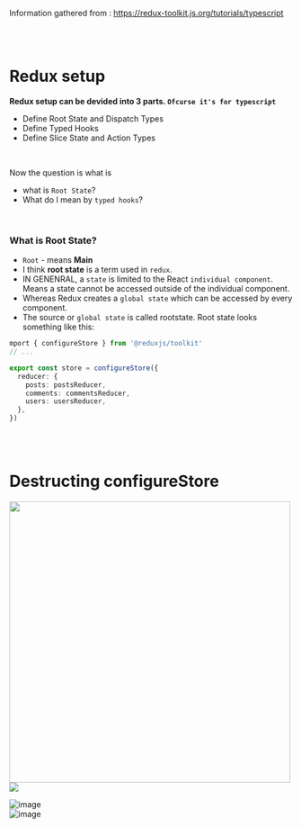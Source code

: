 Information gathered from : https://redux-toolkit.js.org/tutorials/typescript

<br>
<br>

# Redux setup 
<b> Redux setup can be devided into 3 parts. `Ofcurse it's for typescript` </b>
* Define Root State and Dispatch Types
* Define Typed Hooks
* Define Slice State and Action Types

<br>

Now the question is what is 
* what is `Root State`?
* What do I mean by `typed hooks`?

<br>

### What is Root State? 
* `Root` - means <b>Main</b>
* I think <b>root state</b> is a term used in `redux`.
* IN GENENRAL, a `state` is limited to the React `individual component`. Means a state cannot be accessed outside of the individual component.
* Whereas Redux creates a `global state` which can be accessed by every component.
* The source or `global state` is called rootstate.
Root state looks something like this:
```typescript
mport { configureStore } from '@reduxjs/toolkit'
// ...

export const store = configureStore({
  reducer: {
    posts: postsReducer,
    comments: commentsReducer,
    users: usersReducer,
  },
})
```

<br>
<br>

# Destructing configureStore

<img src="https://github.com/MahinulAbid2/redux-research/assets/70069009/eb529dc5-ac37-437d-b095-48321bf33e67" style="width: 500px">
<br>
<img src="https://github.com/MahinulAbid2/redux-research/assets/70069009/620dd2b4-5664-4e5a-ad2f-25de97179459" style="max-width: 100%">

<br>

![image](https://github.com/MahinulAbid2/redux-research/assets/70069009/000d4053-dcab-4079-a9e0-0cae44143e58)
<br>
![image](https://github.com/MahinulAbid2/redux-research/assets/70069009/a87e6fc8-9d22-4892-8a11-e8187610e8f0)















